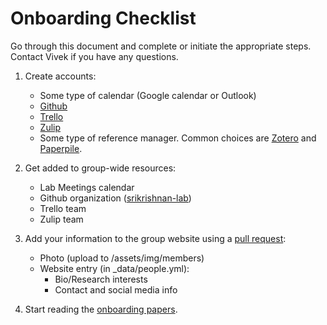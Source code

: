 # Onboarding Checklist

Go through this document and complete or initiate the appropriate steps. Contact Vivek if you have any questions.

1. Create accounts:
    * Some type of calendar (Google calendar or Outlook)
    * [Github](http://github.com)
    * [Trello](http://trello.com)
    * [Zulip](https://zulip.com)
    * Some type of reference manager. Common choices are [Zotero](http://zotero.org) and [Paperpile](http://paperpile.com).


2. Get added to group-wide resources:
    * Lab Meetings calendar
    * Github organization ([srikrishnan-lab](http://github.com/srikrishnan-lab))
    * Trello team
    * Zulip team

3. Add your information to the group website using a [pull request](https://docs.github.com/en/github/collaborating-with-issues-and-pull-requests/about-pull-requests):
    * Photo (upload to /assets/img/members)
    * Website entry (in _data/people.yml):
        * Bio/Research interests
        * Contact and social media info

4. Start reading the [onboarding papers](/lab-manual/resources/readinglist/#general).
